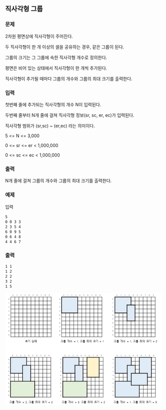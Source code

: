 ## 직사각형 그룹

### 문제


2차원 평면상에 직사각형이 주어진다.

두 직사각형이 한 개 이상의 셀을 공유하는 경우, 같은 그룹이 된다.

그룹의 크기는 그 그룹에 속한 직사각형 개수로 정의한다.



평면은 비어 있는 상태에서 직사각형이 한 개씩 추가된다.

직사각형이 추가될 때마다 그룹의 개수와 그룹의 최대 크기를 출력한다.


### 입력
첫번째 줄에 추가되는 직사각형의 개수 N이 입력된다.

두번째 줄부터 N개 줄에 걸쳐 직사각형 정보(sr, sc, er, ec)가 입력된다.

직사각형 범위가 (sr,sc) ~ (er,ec) 라는 의미이다.

5 <= N <= 3,000

0 <= sr <= er < 1,000,000

0 <= sc <= ec < 1,000,000


### 출력
N개 줄에 걸쳐 그룹의 개수와 그룹의 최대 크기를 출력한다.


### 예제
입력
```
5
0 0 3 3
2 3 5 4
6 0 9 5
0 6 4 8
4 4 6 7
```

### 출력
```
1 1
1 2
2 2
3 2
1 5
```

![그림01](27_fig_01.png)